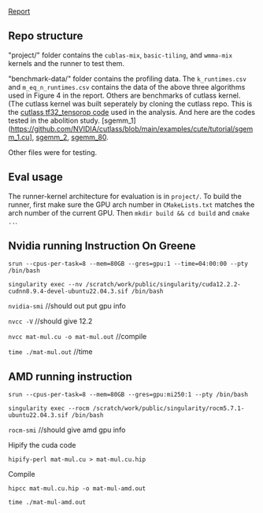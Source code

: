 [Report](https://docs.google.com/document/d/13YZf67VEWa1RP4K8-cYT2x6rXxF2J_UD3uUGBrzc_NI/edit?usp=sharing)

## Repo structure
"project/" folder contains the `cublas-mix`, `basic-tiling`, and `wmma-mix` kernels and the runner to test them.

"benchmark-data/" folder contains the profiling data. The `k_runtimes.csv` and `m_eq_n_runtimes.csv` contains the data of the above three algorithms used in Figure 4 in the report. Others are benchmarks of cutlass kernel. (The cutlass kernel was built seperately by cloning the cutlass repo. This is the [cutlass tf32_tensorop code](https://github.com/NVIDIA/cutlass/blob/main/examples/14_ampere_tf32_tensorop_gemm/ampere_tf32_tensorop_gemm.cu) used in the analysis. And here are the codes tested in the abolition study. [sgemm_1](https://github.com/NVIDIA/cutlass/blob/main/examples/cute/tutorial/sgemm_1.cu], [sgemm_2](https://github.com/NVIDIA/cutlass/blob/main/examples/cute/tutorial/sgemm_2.cu), [sgemm_80](https://github.com/NVIDIA/cutlass/blob/main/examples/cute/tutorial/sgemm_sm80.cu).

Other files were for testing.


## Eval usage
The runner-kernel architecture for evaluation is in `project/`. To build the runner, first make sure the GPU arch number in `CMakeLists.txt` matches the arch number of the current GPU. Then `mkdir build && cd build` and `cmake ..`.

## Nvidia running Instruction On Greene
`srun --cpus-per-task=8 --mem=80GB --gres=gpu:1 --time=04:00:00 --pty /bin/bash`

`singularity exec --nv /scratch/work/public/singularity/cuda12.2.2-cudnn8.9.4-devel-ubuntu22.04.3.sif /bin/bash`

`nvidia-smi` //should out put gpu info

`nvcc -V` //should give 12.2

`nvcc mat-mul.cu -o mat-mul.out` //compile

`time ./mat-mul.out` //time

## AMD running instruction
`srun --cpus-per-task=8 --mem=80GB --gres=gpu:mi250:1 --pty /bin/bash`

`singularity exec --rocm /scratch/work/public/singularity/rocm5.7.1-ubuntu22.04.3.sif /bin/bash`

`rocm-smi` //should give amd gpu info

Hipify the cuda code

`hipify-perl mat-mul.cu > mat-mul.cu.hip`

Compile

`hipcc mat-mul.cu.hip -o mat-mul-amd.out`

`time ./mat-mul-amd.out`
